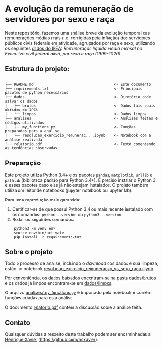 # A evolução da remuneração de servidores por sexo e raça

Neste repositório, fazemos uma análise breve da evolução temporal das remunerações médias reais
(i.e. corrigidas pela inflação) dos servidores públicos civis federais em atividade, agrupados por
raça e sexo, utilizando os seguintes [dados do IPEA](https://www.ipea.gov.br/atlasestado/filtros-series/28/vinculos-e-remuneracoes-por-sexo):
_Remuneração líquida média mensal no Executivo civil federal ativo, por sexo e raça (1999-2020)_.

## Estrutura do projeto:

    .
    ├── README.md                                     <- Este documento
    ├── requirements.txt                              <- Principais pacotes de python necessários
    ├── dados                                         <- Diretório onde salvar os dados
    |   ├── brutos                                    <- Dados tais quais obtidos do IPEA
    |   └── limpos                                    <- Dados limpos
    ├── analises                                      <- Análises feitas e códigos utilizados
    |   ├── my_functions.py                           <- Funções preparadas para a análise
    |   └── resolucao_exercicio_remunerac....ipynb    <- Notebook com a análise realizada
    └── relatorio.pdf                                 <- Texto comentando as tendências observadas

## Preparação

Este projeto utiliza Python 3.4+ e os pacotes `pandas`, `matplotlib`, `urllib` e `pathlib`
(biblioteca padrão para Python 3.4+).
É preciso instalar o Python 3 e esses pacotes caso eles já não estejam instalados. O projeto também utiliza
um leitor de notebooks (jupyter notebook ou jupyter lab).

Para uma reprodução mais garantida:

1. Certificar-se de que possui Python 3.4 ou mais recente instalado com os comandos: `python --version` ou `python3 --version`.
2. Rodar os seguintes comandos:

```
    python3 -m venv env
    source env/bin/activate
    pip install -r requirements.txt 
```

## Sobre o projeto

Todo o processo de análise, incluindo o _download_ dos dados e sua limpeza, estão no notebook
[resolucao_exercicio_remuneracao_vs_sexo_raca.ipynb](analises/resolucao_exercicio_remuneracao_vs_sexo_raca.ipynb).

Por conveniência, os dados baixados encontram-se na pasta [dados/brutos](dados/brutos) e os dados
já limpos encontram-se em [dados/limpos](dados/limpos).

O arquivo [analises/my_functions.py](analises/my_functions.py)
é importado pelo notebook e contém funções criadas para esta análise.

O documento [relatorio.pdf](relatorio.pdf) contém a discussão sobre a análise feita.

## Contato

Quaisquer dúvidas a respeito deste trabalho podem ser encaminhadas a [Henrique Xavier](http://henriquexavier.net) (<https://github.com/hsxavier>). 